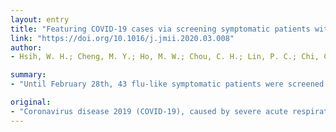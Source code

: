 ```yaml
---
layout: entry
title: "Featuring COVID-19 cases via screening symptomatic patients with epidemiologic link during flu season in a medical center of central Taiwan"
link: "https://doi.org/10.1016/j.jmii.2020.03.008"
author:
- Hsih, W. H.; Cheng, M. Y.; Ho, M. W.; Chou, C. H.; Lin, P. C.; Chi, C. Y.; Liao, W. C.; Chen, C. Y.; Leong, L. Y.; Tien, N.; Lai, H. C.; Lai, Y. C.; Lu, M. C.

summary:
- "Until February 28th, 43 flu-like symptomatic patients were screened in China Medical University Hospital. Two patients were confirmed positive for SARS-CoV-2 infection by rRT-PCR as COVID-19 patients A and B were infected. Both patients had no identified comorbidities and developed mild illness with temporal fever, persistent cough, and lung interstitial infiltrates. The two patients are still in the isolation rooms despite recovery until 10th of March. In general, a Taiwan Centers for Disease Control have been screened. 43 patients were tested in China."

original:
- "Coronavirus disease 2019 (COVID-19), caused by severe acute respiratory syndrome coronavirus 2 (SARS-CO-V-2), was first reported in Wuhan, Hubei province, China has now rapidly spread over 50 countries. For the prevention and control of infection, Taiwan Centers for Disease Control initiated testing of SARS-CoV-2 on January 24th 2020 for persons suspected with this disease. Until February 28th, 43 flu-like symptomatic patients were screened in China Medical University Hospital. METHODS: Two patients were confirmed positive for SARS-CoV-2 infection by rRT-PCR as COVID-19 patients A and B. Causative pathogens for included patients were detected using FilmArray Respiratory Panel. We retrospectively analyzed the clinical presentations, laboratory data, radiologic findings, and travel and exposure contact histories, of the COVID-19 patients in comparison to those with other respiratory infections. RESULTS: Through contact with Taiwan No. 19 case patient on 27th January, COVID-19 patients A and B were infected. Both patients had no identified comorbidities and developed mild illness with temporal fever, persistent cough, and lung interstitial infiltrates. Owing to the persistence of positive SARS-CoV-2 in respiratory specimen, the two COVID-19 patients are still in the isolation rooms despite recovery until 10th of March. The results of FilmArrayTM Respiratory Panel revealed 22 of the 41 non-COVID-19 patients were infected by particular pathogens. In general, seasonal respiratory pathogens are more prevalent than SARS-CoV-2 in symptomatic patients in non- COVID-19 endemic area during the flu season. Since all patients shared similar clinical and laboratory findings, expanded surveillance of detailed exposure history for suspected patients and application of rapid detection tools are highly recommended."
---
```



